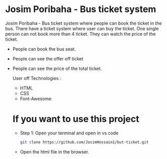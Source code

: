 # Josim Poribaha - Bus ticket system

Josim Poribaha - Bus ticket system where people can book the ticket in the bus. There have a ticket system where user can buy the ticket. One single person can not book more than 4 ticket. They can watch the price of the ticket.

- People can book the bus seat.
- People can see the offer off ticket
- People can see the price of the total ticket.

  User off Technologies :

   - HTML
   - CSS
   - Font-Awesome
 
  # If you want to use this project

  - Step 1: Open your terminal and open in vs code
    ```bash
    git clone https://github.com/JosimHossain1/but-ticket.git
    ```
    
  - Open the html file in the browser.
